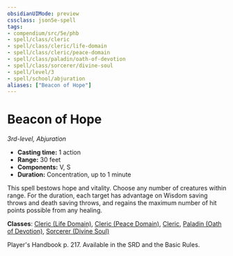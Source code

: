 ```yaml
---
obsidianUIMode: preview
cssclass: json5e-spell
tags:
- compendium/src/5e/phb
- spell/class/cleric
- spell/class/cleric/life-domain
- spell/class/cleric/peace-domain
- spell/class/paladin/oath-of-devotion
- spell/class/sorcerer/divine-soul
- spell/level/3
- spell/school/abjuration
aliases: ["Beacon of Hope"]
---
```

# Beacon of Hope
*3rd-level, Abjuration*  

- **Casting time:** 1 action
- **Range:** 30 feet
- **Components:** V, S
- **Duration:** Concentration, up to 1 minute

This spell bestows hope and vitality. Choose any number of creatures within range. For the duration, each target has advantage on Wisdom saving throws and death saving throws, and regains the maximum number of hit points possible from any healing.

**Classes**: [Cleric (Life Domain)](../classes/cleric-life-domain.md#), [Cleric (Peace Domain)](../classes/cleric-peace-domain-tce.md#), [Cleric](../classes/cleric.md#), [Paladin (Oath of Devotion)](../classes/paladin-oath-of-devotion.md#), [Sorcerer (Divine Soul)](../classes/sorcerer-divine-soul-xge.md#)

Player's Handbook p. 217. Available in the SRD and the Basic Rules.
